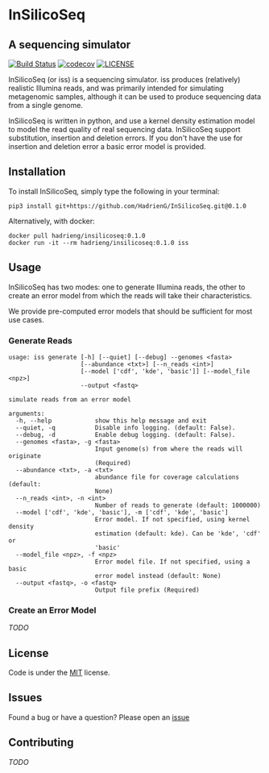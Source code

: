 # InSilicoSeq
## A sequencing simulator

[![Build Status](https://travis-ci.org/HadrienG/InSilicoSeq.svg?branch=master)](https://travis-ci.org/HadrienG/InSilicoSeq)
[![codecov](https://codecov.io/gh/HadrienG/InSilicoSeq/branch/master/graph/badge.svg)](https://codecov.io/gh/HadrienG/InSilicoSeq)
[![LICENSE](https://img.shields.io/badge/license-MIT-lightgrey.svg)](LICENSE)

InSilicoSeq (or iss) is a sequencing simulator. iss produces
(relatively) realistic Illumina reads, and was primarily intended for
simulating metagenomic samples, although it can be used to produce sequencing
data from a single genome.

InSilicoSeq is written in python, and use a kernel density estimation model to
model the read quality of real sequencing data. InSilicoSeq support
substitution, insertion and deletion errors. If you don't have the use for
insertion and deletion error a basic error model is provided.

## Installation

To install InSilicoSeq, simply type the following in your terminal:

`pip3 install git+https://github.com/HadrienG/InSilicoSeq.git@0.1.0`

Alternatively, with docker:

```shell
docker pull hadrieng/insilicoseq:0.1.0
docker run -it --rm hadrieng/insilicoseq:0.1.0 iss
```

## Usage

InSilicoSeq has two modes: one to generate Illumina reads, the other to create
an error model from which the reads will take their characteristics.

We provide pre-computed error models that should be sufficient for most use
cases.

### Generate Reads

```
usage: iss generate [-h] [--quiet] [--debug] --genomes <fasta>
                    [--abundance <txt>] [--n_reads <int>]
                    [--model ['cdf', 'kde', 'basic']] [--model_file <npz>]
                    --output <fastq>

simulate reads from an error model

arguments:
  -h, --help            show this help message and exit
  --quiet, -q           Disable info logging. (default: False).
  --debug, -d           Enable debug logging. (default: False).
  --genomes <fasta>, -g <fasta>
                        Input genome(s) from where the reads will originate
                        (Required)
  --abundance <txt>, -a <txt>
                        abundance file for coverage calculations (default:
                        None)
  --n_reads <int>, -n <int>
                        Number of reads to generate (default: 1000000)
  --model ['cdf', 'kde', 'basic'], -m ['cdf', 'kde', 'basic']
                        Error model. If not specified, using kernel density
                        estimation (default: kde). Can be 'kde', 'cdf' or
                        'basic'
  --model_file <npz>, -f <npz>
                        Error model file. If not specified, using a basic
                        error model instead (default: None)
  --output <fastq>, -o <fastq>
                        Output file prefix (Required)
```

### Create an Error Model

*TODO*

## License

Code is under the [MIT](LICENSE) license.

## Issues

Found a bug or have a question? Please open an [issue](https://github.com/HadrienG/InSilicoSeq/issues)

## Contributing

*TODO*

